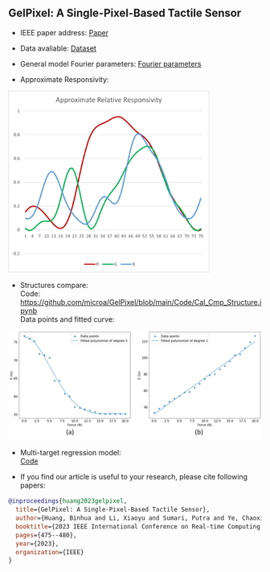 ## GelPixel: A Single-Pixel-Based Tactile Sensor

* IEEE paper address:
[Paper](https://ieeexplore.ieee.org/abstract/document/10249300)

* Data avaliable:
[Dataset](Data/OUT_FILE_CMB20.csv)

* General model Fourier parameters: 
[Fourier parameters](Files/Parameters.xlsx)

* Approximate Responsivity:<br>
<img src="https://github.com/microa/GelPixel/blob/main/Files/Picture2.png" width="400px">

* Structures compare:<br>
Code: https://github.com/microa/GelPixel/blob/main/Code/Cal_Cmp_Structure.ipynb<br>
Data points and fitted curve:<br>
<img src="https://github.com/microa/GelPixel/blob/main/Files/strcmp.png" width="600px">

* Multi-target regression model:<br>
[Code]()

* If you find our article is useful to your research, please cite following papers:
```bibtex
@inproceedings{huang2023gelpixel,
  title={GelPixel: A Single-Pixel-Based Tactile Sensor},
  author={Huang, Binhua and Li, Xiaoyu and Sumari, Putra and Ye, Chaoxiang and Zhou, Zhenning and Yin, Meng and Yi, Zhengkun and Wu, Xinyu},
  booktitle={2023 IEEE International Conference on Real-time Computing and Robotics (RCAR)},
  pages={475--480},
  year={2023},
  organization={IEEE}
}
```
